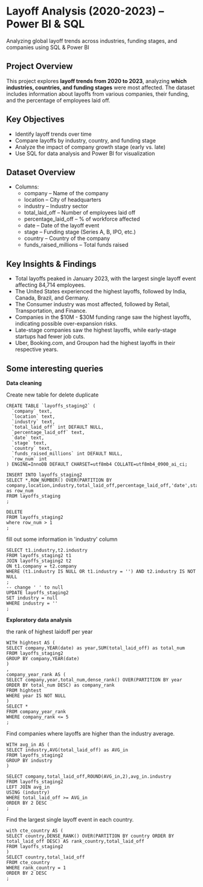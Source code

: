 # Layoff Analysis (2020-2023) – Power BI & SQL
Analyzing global layoff trends across industries, funding stages, and companies using SQL & Power BI

## Project Overview
This project explores **layoff trends from 2020 to 2023**, analyzing **which industries, countries, and funding stages** were most affected. The dataset includes information about layoffs from various companies, their funding, and the percentage of employees laid off.

## Key Objectives
- Identify layoff trends over time
- Compare layoffs by industry, country, and funding stage
- Analyze the impact of company growth stage (early vs. late)
- Use SQL for data analysis and Power BI for visualization

## Dataset Overview
- Columns:
    - company – Name of the company
    - location – City of headquarters
    - industry – Industry sector
    - total_laid_off – Number of employees laid off
    - percentage_laid_off – % of workforce affected
    - date – Date of the layoff event
    - stage – Funding stage (Series A, B, IPO, etc.)
    - country – Country of the company
    - funds_raised_millions – Total funds raised

 ## Key Insights & Findings
- Total layoffs peaked in January 2023, with the largest single layoff event affecting 84,714 employees.
- The United States experienced the highest layoffs, followed by India, Canada, Brazil, and Germany.
- The Consumer industry was most affected, followed by Retail, Transportation, and Finance.
- Companies in the $10M - $30M funding range saw the highest layoffs, indicating possible over-expansion risks.
- Late-stage companies saw the highest layoffs, while early-stage startups had fewer job cuts.
- Uber, Booking.com, and Groupon had the highest layoffs in their respective years.

## Some interesting queries
**Data cleaning** 

Create new table for delete duplicate
```
CREATE TABLE `layoffs_staging2` (
  `company` text,
  `location` text,
  `industry` text,
  `total_laid_off` int DEFAULT NULL,
  `percentage_laid_off` text,
  `date` text,
  `stage` text,
  `country` text,
  `funds_raised_millions` int DEFAULT NULL,
  `row_num` int 
) ENGINE=InnoDB DEFAULT CHARSET=utf8mb4 COLLATE=utf8mb4_0900_ai_ci;

INSERT INTO layoffs_staging2
SELECT *,ROW_NUMBER() OVER(PARTITION BY company,location,industry,total_laid_off,percentage_laid_off,'date',stage,country,funds_raised_millions) as row_num
FROM layoffs_staging
;

DELETE
FROM layoffs_staging2
where row_num > 1
;
```

fill out some information in 'industry' column
```
SELECT t1.industry,t2.industry
FROM layoffs_staging2 t1
JOIN layoffs_staging2 t2
ON t1.company = t2.company
WHERE (t1.industry IS NULL OR t1.industry = '') AND t2.industry IS NOT NULL
;
-- change ' ' to null 
UPDATE layoffs_staging2 
SET industry = null
WHERE industry = ''
;
```

**Exploratory data analysis**

the rank of highest laidoff per year 
```
WITH hightest AS (
SELECT company,YEAR(date) as year,SUM(total_laid_off) as total_num
FROM layoffs_staging2
GROUP BY company,YEAR(date)
)
,
company_year_rank AS (
SELECT company,year,total_num,dense_rank() OVER(PARTITION BY year ORDER BY total_num DESC) as company_rank
FROM hightest
WHERE year IS NOT NULL 
)
SELECT *
FROM company_year_rank
WHERE company_rank <= 5
;
```

Find companies where layoffs are higher than the industry average.
```
WITH avg_in AS (
SELECT industry,AVG(total_laid_off) as AVG_in
FROM layoffs_staging2
GROUP BY industry
)

SELECT company,total_laid_off,ROUND(AVG_in,2),avg_in.industry
FROM layoffs_staging2
LEFT JOIN avg_in
USING (industry)
WHERE total_laid_off >= AVG_in
ORDER BY 2 DESC
;
```

Find the largest single layoff event in each country.
```
with cte_country AS (
SELECT country,DENSE_RANK() OVER(PARTITION BY country ORDER BY total_laid_off DESC) AS rank_country,total_laid_off
FROM layoffs_staging2
)
SELECT country,total_laid_off
FROM cte_country
WHERE rank_country = 1
ORDER BY 2 DESC
;
```
